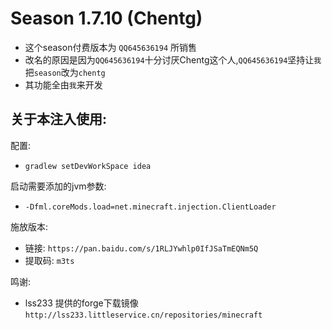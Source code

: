 # Season 1.7.10 (Chentg)

* 这个season付费版本为 `QQ645636194` 所销售
* 改名的原因是因为`QQ645636194`十分讨厌Chentg这个人,`QQ645636194`坚持让`我`把`season`改为`chentg`
* 其功能全由`我`来开发


## 关于本注入使用:

配置:
* `gradlew setDevWorkSpace idea`

启动需要添加的jvm参数:
* `-Dfml.coreMods.load=net.minecraft.injection.ClientLoader`

施放版本:
* 链接: `https://pan.baidu.com/s/1RLJYwhlp0IfJSaTmEQNm5Q ` 
* 提取码: `m3ts`

鸣谢:
* lss233 提供的forge下载镜像 `http://lss233.littleservice.cn/repositories/minecraft`
